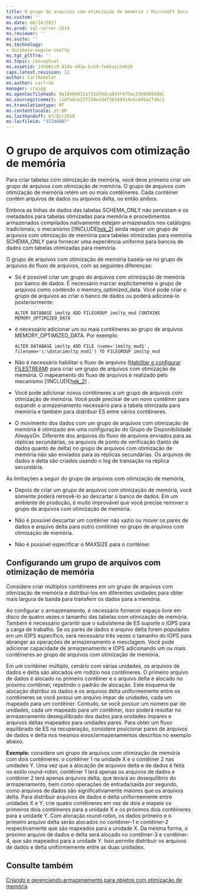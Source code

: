 ```yaml
---
title: O grupo de arquivos com otimização de memória | Microsoft Docs
ms.custom: ''
ms.date: 06/14/2017
ms.prod: sql-server-2014
ms.reviewer: ''
ms.suite: ''
ms.technology:
- database-engine-imoltp
ms.tgt_pltfrm: ''
ms.topic: conceptual
ms.assetid: 14106cc9-816b-493a-bcb9-fe66a1cd4630
caps.latest.revision: 12
author: CarlRabeler
ms.author: carlrab
manager: craigg
ms.openlocfilehash: 6b18989012a733d39dca843f475ec23e99893d0c
ms.sourcegitcommit: c18fadce27f330e1d4f36549414e5c84ba2f46c2
ms.translationtype: MT
ms.contentlocale: pt-BR
ms.lasthandoff: 07/02/2018
ms.locfileid: "37246887"
---
```

# <a name="the-memory-optimized-filegroup"></a>O grupo de arquivos com otimização de memória
  Para criar tabelas com otimização de memória, você deve primeiro criar um grupo de arquivos com otimização de memória. O grupo de arquivos com otimização de memória retém um ou mais contêineres. Cada contêiner contém arquivos de dados ou arquivos delta, ou então ambos.  
  
 Embora as linhas de dados das tabelas SCHEMA_ONLY não persistam e os metadados para tabelas otimizadas para memória e procedimentos armazenados compilados nativamente estejam armazenados nos catálogos tradicionais, o mecanismo [!INCLUDE[hek_2](../../includes/hek-2-md.md)] ainda requer um grupo de arquivos com otimização de memória para tabelas otimizadas para memória SCHEMA_ONLY para fornecer uma experiência uniforme para bancos de dados com tabelas otimizadas para memória.  
  
 O grupo de arquivos com otimização de memória baseia-se no grupo de arquivos do fluxo de arquivos, com as seguintes diferenças:  
  
-   Só é possível criar um grupo de arquivos com otimização de memória por banco de dados. É necessário marcar explicitamente o grupo de arquivos como contendo o memory_optimized_data. Você pode criar o grupo de arquivos ao criar o banco de dados ou poderá adicioná-lo posteriormente:  
  
    ```  
    ALTER DATABASE imoltp ADD FILEGROUP imoltp_mod CONTAINS MEMORY_OPTIMIZED_DATA  
    ```  
  
-   é necessário adicionar um ou mais contêineres ao grupo de arquivos MEMORY_OPTIMIZED_DATA. Por exemplo:  
  
    ```  
    ALTER DATABASE imoltp ADD FILE (name='imoltp_mod1', filename='c:\data\imoltp_mod1') TO FILEGROUP imoltp_mod  
    ```  
  
-   Não é necessário habilitar o fluxo de arquivos ([Habilitar e configurar FILESTREAM](../blob/enable-and-configure-filestream.md)) para criar um grupo de arquivos com otimização de memória. O mapeamento do fluxo de arquivos é realizado pelo mecanismo [!INCLUDE[hek_2](../../includes/hek-2-md.md)] .  
  
-   Você pode adicionar novos contêineres a um grupo de arquivos com otimização de memória. Você pode precisar de um novo contêiner para expandir o armazenamento necessário para a tabela otimizada para memória e também para distribuir ES entre vários contêineres.  
  
-   O movimento dos dados com um grupo de arquivos com otimização de memória é otimizado em uma configuração do Grupo de Disponibilidade AlwaysOn. Diferente dos arquivos do fluxo de arquivos enviados para as réplicas secundárias, os arquivos de ponto de verificação (tanto de dados quanto de delta) no grupo de arquivos com otimização de memória não são enviados para as réplicas secundárias. Os arquivos de dados e delta são criados usando o log de transação na réplica secundária.  
  
 As limitações a seguir do grupo de arquivos com otimização de memória,  
  
-   Depois de criar um grupo de arquivos com otimização de memória, você somente poderá removê-lo ao descartar o banco de dados. Em um ambiente de produção, é muito improvável que você precise remover o grupo de arquivos com otimização de memória.  
  
-   Não é possível descartar um contêiner não vazio ou mover os pares de dados e arquivo delta para outro contêiner no grupo de arquivos com otimização de memória.  
  
-   Não é possível especificar o MAXSIZE para o contêiner.  
  
## <a name="configuring-a-memory-optimized-filegroup"></a>Configurando um grupo de arquivos com otimização de memória  
 Considere criar múltiplos contêineres em um grupo de arquivos com otimização de memória e distribui-los em diferentes unidades para obter mais largura de banda para transferir os dados para a memória.  
  
 Ao configurar o armazenamento, é necessário fornecer espaço livre em disco de quatro vezes o tamanho das tabelas com otimização de memória. Também é necessário garantir que o subsistema de ES suporte o IOPS para a carga de trabalho. Se os pares de dados e arquivo delta forem populados em um IOPS específico, será necessário três vezes o tamanho do IOPS para abranger as operações de armazenamento e mesclagem. Você pode adicionar capacidade de armazenamento e IOPS adicionando um ou mais contêineres ao grupo de arquivos com otimização de memória.  
  
 Em um contêiner múltiplo, cenário com várias unidades, os arquivos de dados e delta são alocados em rodízio nos contêineres. O primeiro arquivo de dados é alocado no primeiro contêiner e o arquivo delta é alocado no próximo contêiner, repetindo o padrão de alocação. Este esquema de alocação distribui os dados e os arquivos delta uniformemente entre os contêineres se você possui um arquivo ímpar de unidades, cada um mapeado para um contêiner. Contudo, se você possuir um número par de unidades, cada um mapeado para um contêiner, isso poderá resultar no armazenamento desequilibrado dos dados para unidades ímpares e arquivos deltas mapeados para unidades pares. Para obter um fluxo equilibrado de ES na recuperação, considere posicionar pares de arquivos de dados e delta nos mesmos eixos/armazenamentos descritos no exemplo abaixo.  
  
 **Exemplo:** considere um grupo de arquivos com otimização de memória com dois contêineres: o contêiner 1 na unidade X e o contêiner 2 nas unidades Y. Uma vez que a alocação de arquivos delta e de dados é feita no estilo round-robin, contêiner 1 terá apenas os arquivos de dados e contêiner 2 terá apenas arquivos delta, que levará ao desequilíbrio do armazenamento, bem como operações de entrada/saída por segundo, como arquivos de dados são significativamente maiores que os arquivos delta. Para distribuir arquivos de dados e delta uniformemente entre unidades X e Y, crie quatro contêineres em vez de dois e mapeie os primeiros dois contêineres para a unidade X e os próximos dois contêineres para a unidade Y. Com alocação round-robin, os dados primeiro e o primeiro arquivo delta serão alocados no contêiner-1 e contêiner-2 respectivamente que são mapeados para a unidade X. Da mesma forma, o próximo arquivo de dados e delta será alocado no contêiner-3 e contêiner-4, que são mapeados para a unidade Y. Isso permite distribuir os arquivos de dados e delta uniformemente entre as duas unidades.  
  
## <a name="see-also"></a>Consulte também  
 [Criando e gerenciando armazenamento para objetos com otimização de memória](creating-and-managing-storage-for-memory-optimized-objects.md)  
  
  
